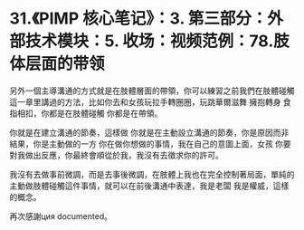 # 31.《PIMP 核心笔记》：3. 第三部分：外部技术模块：5. 收场：视频范例：78.肢体层面的带领

另外一個主導溝通的方式就是在肢體層面的帶領，你可以練習之前我們在肢體碰觸這一章里講過的方法，比如你去和女孩玩拉手轉圈圈，玩跳華爾滋舞 擁抱轉身 食指相扣，你都是在肢體碰觸 你都是在帶領。

你就是在建立溝通的節奏，這樣做 你就是在主動設立溝通的節奏，你是原因而非結果，你是主動做的一方 你在做你想做的事情，我在自己的意圖上面，女孩 你要對我做出反應，你最終會順從於我，我沒有去徵求你的許可。

我沒有去做事前微調，而是去事後微調，在肢體上我也在完全控制著局面，單純的主動做肢體碰觸這件事情，就可以在前後溝通中表達，我是老闆 我是權威，這樣的概念。

再次感謝ция documented。